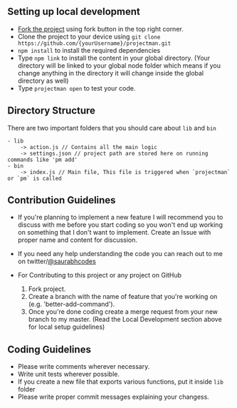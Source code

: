 ## Setting up local development
- [Fork the project](https://github.com/saurabhdaware/projectman/fork) using fork button in the top right corner.
- Clone the project to your device using `git clone https://github.com/{yourUsername}/projectman.git`
- `npm install` to install the required dependencies
- Type `npm link` to install the content in your global directory. (Your directory will be linked to your global node folder which means if you change anything in the directory it will change inside the global directory as well)
- Type `projectman open` to test your code. 


## Directory Structure
There are two important folders that you should care about `lib` and `bin`
```
- lib
    -> action.js // Contains all the main logic
    -> settings.json // project path are stored here on running commands like 'pm add'
- bin
    -> index.js // Main file, This file is triggered when `projectman` or `pm` is called
```

## Contribution Guidelines
- If you're planning to implement a new feature I will recommend you to discuss with me before you start coding so you won't end up working on something that I don't want to implement. Create an Issue with proper name and content for discussion. 
- If you need any help understanding the code you can reach out to me on twitter/[@saurabhcodes](https://twitter.com/saurabhcodes)

- For Contributing to this project or any project on GitHub
  1. Fork project.
  2. Create a branch with the name of feature that you're working on (e.g. 'better-add-command').
  3. Once you're done coding create a merge request from your new branch to my master. (Read the Local Development section above for local setup guidelines)


## Coding Guidelines
- Please write comments wherever necessary.
- Write unit tests wherever possible.
- If you create a new file that exports various functions, put it inside `lib` folder
- Please write proper commit messages explaining your changess.
